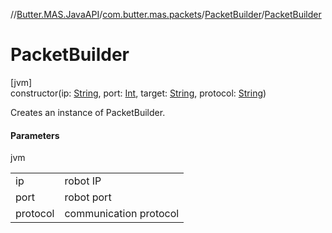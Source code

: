 //[Butter.MAS.JavaAPI](../../../index.md)/[com.butter.mas.packets](../index.md)/[PacketBuilder](index.md)/[PacketBuilder](-packet-builder.md)

# PacketBuilder

[jvm]\
constructor(ip: [String](https://docs.oracle.com/javase/8/docs/api/java/lang/String.html), port: [Int](https://kotlinlang.org/api/core/kotlin-stdlib/kotlin/-int/index.html), target: [String](https://docs.oracle.com/javase/8/docs/api/java/lang/String.html), protocol: [String](https://docs.oracle.com/javase/8/docs/api/java/lang/String.html))

Creates an instance of PacketBuilder.

#### Parameters

jvm

| | |
|---|---|
| ip | robot IP |
| port | robot port |
| protocol | communication protocol |